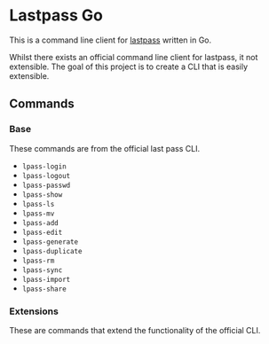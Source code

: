 # Lastpass Go

This is a command line client for [lastpass](https://www.lastpass.com) written
in Go.

Whilst there exists an official command line client for lastpass, it not
extensible. The goal of this project is to create a CLI that is easily
extensible.

## Commands

### Base

These commands are from the official last pass CLI.

- `lpass-login`
- `lpass-logout`
- `lpass-passwd`
- `lpass-show`
- `lpass-ls`
- `lpass-mv`
- `lpass-add`
- `lpass-edit`
- `lpass-generate`
- `lpass-duplicate`
- `lpass-rm`
- `lpass-sync`
- `lpass-import`
- `lpass-share`

### Extensions

These are commands that extend the functionality of the official CLI.
